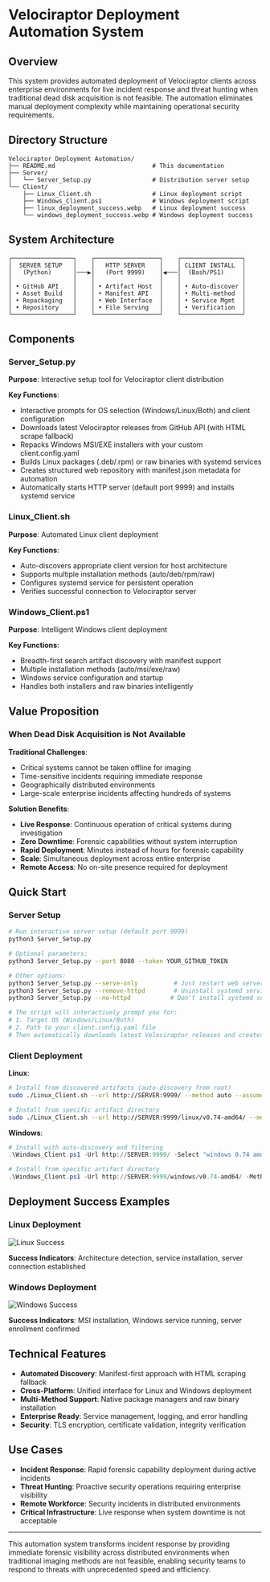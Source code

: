 # Velociraptor Deployment Automation System

## Overview

This system provides automated deployment of Velociraptor clients across enterprise environments for live incident response and threat hunting when traditional dead disk acquisition is not feasible. The automation eliminates manual deployment complexity while maintaining operational security requirements.

## Directory Structure

```
Velociraptor Deployment Automation/
├── README.md                           # This documentation
├── Server/
│   └── Server_Setup.py                 # Distribution server setup
└── Client/
    ├── Linux_Client.sh                 # Linux deployment script
    ├── Windows_Client.ps1              # Windows deployment script
    ├── linux_deployment_success.webp   # Linux deployment success
    └── windows_deployment_success.webp # Windows deployment success
```

## System Architecture

```
┌─────────────────┐    ┌──────────────────┐    ┌─────────────────┐
│  SERVER SETUP   │    │   HTTP SERVER    │    │ CLIENT INSTALL  │
│   (Python)      │───▶│   (Port 9999)    │◀───│  (Bash/PS1)     │
│                 │    │                  │    │                 │
│ • GitHub API    │    │ • Artifact Host  │    │ • Auto-discover │
│ • Asset Build   │    │ • Manifest API   │    │ • Multi-method  │
│ • Repackaging   │    │ • Web Interface  │    │ • Service Mgmt  │
│ • Repository    │    │ • File Serving   │    │ • Verification  │
└─────────────────┘    └──────────────────┘    └─────────────────┘
```

## Components

### Server_Setup.py
**Purpose**: Interactive setup tool for Velociraptor client distribution

**Key Functions**:
- Interactive prompts for OS selection (Windows/Linux/Both) and client configuration
- Downloads latest Velociraptor releases from GitHub API (with HTML scrape fallback)
- Repacks Windows MSI/EXE installers with your custom client.config.yaml
- Builds Linux packages (.deb/.rpm) or raw binaries with systemd services
- Creates structured web repository with manifest.json metadata for automation
- Automatically starts HTTP server (default port 9999) and installs systemd service

### Linux_Client.sh
**Purpose**: Automated Linux client deployment

**Key Functions**:
- Auto-discovers appropriate client version for host architecture
- Supports multiple installation methods (auto/deb/rpm/raw)
- Configures systemd service for persistent operation
- Verifies successful connection to Velociraptor server

### Windows_Client.ps1
**Purpose**: Intelligent Windows client deployment

**Key Functions**:
- Breadth-first search artifact discovery with manifest support
- Multiple installation methods (auto/msi/exe/raw)
- Windows service configuration and startup
- Handles both installers and raw binaries intelligently
## Value Proposition

### When Dead Disk Acquisition is Not Available

**Traditional Challenges**:
- Critical systems cannot be taken offline for imaging
- Time-sensitive incidents requiring immediate response
- Geographically distributed environments
- Large-scale enterprise incidents affecting hundreds of systems

**Solution Benefits**:
- **Live Response**: Continuous operation of critical systems during investigation
- **Zero Downtime**: Forensic capabilities without system interruption
- **Rapid Deployment**: Minutes instead of hours for forensic capability
- **Scale**: Simultaneous deployment across entire enterprise
- **Remote Access**: No on-site presence required for deployment

## Quick Start

### Server Setup
```bash
# Run interactive server setup (default port 9999)
python3 Server_Setup.py

# Optional parameters:
python3 Server_Setup.py --port 8080 --token YOUR_GITHUB_TOKEN

# Other options:
python3 Server_Setup.py --serve-only          # Just restart web server
python3 Server_Setup.py --remove-httpd        # Uninstall systemd service
python3 Server_Setup.py --no-httpd           # Don't install systemd service

# The script will interactively prompt you for:
# 1. Target OS (Windows/Linux/Both)
# 2. Path to your client.config.yaml file
# Then automatically downloads latest Velociraptor releases and creates distribution repository
```

### Client Deployment

**Linux**:
```bash
# Install from discovered artifacts (auto-discovery from root)
sudo ./Linux_Client.sh --url http://SERVER:9999/ --method auto --assume-yes

# Install from specific artifact directory
sudo ./Linux_Client.sh --url http://SERVER:9999/linux/v0.74-amd64/ --method auto --assume-yes
```

**Windows**:
```powershell
# Install with auto-discovery and filtering
.\Windows_Client.ps1 -Url http://SERVER:9999/ -Select "windows 0.74 amd64" -AssumeYes

# Install from specific artifact directory
.\Windows_Client.ps1 -Url http://SERVER:9999/windows/v0.74-amd64/ -Method auto -AssumeYes
```

## Deployment Success Examples

### Linux Deployment
![Linux Success](Client/linux_deployment_success.webp)

**Success Indicators**: Architecture detection, service installation, server connection established

### Windows Deployment
![Windows Success](Client/windows_deployment_success.webp)

**Success Indicators**: MSI installation, Windows service running, server enrollment confirmed

## Technical Features

- **Automated Discovery**: Manifest-first approach with HTML scraping fallback
- **Cross-Platform**: Unified interface for Linux and Windows deployment
- **Multi-Method Support**: Native package managers and raw binary installation
- **Enterprise Ready**: Service management, logging, and error handling
- **Security**: TLS encryption, certificate validation, integrity verification

## Use Cases

- **Incident Response**: Rapid forensic capability deployment during active incidents
- **Threat Hunting**: Proactive security operations requiring enterprise visibility
- **Remote Workforce**: Security incidents in distributed environments
- **Critical Infrastructure**: Live response when system downtime is not acceptable

---

This automation system transforms incident response by providing immediate forensic visibility across distributed environments when traditional imaging methods are not feasible, enabling security teams to respond to threats with unprecedented speed and efficiency.
